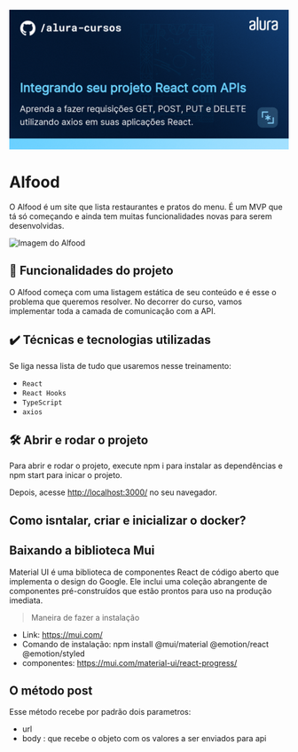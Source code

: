 ![Integrando seu projeto React com APIs](thumbnail.png)

# Alfood

O Alfood é um site que lista restaurantes e pratos do menu. 
É um MVP que tá só começando e ainda tem muitas funcionalidades novas para serem desenvolvidas.

<img src="screencapture.png" alt="Imagem do Alfood" width="50%">


## 🔨 Funcionalidades do projeto

O Alfood começa com uma listagem estática de seu conteúdo e é esse o problema que queremos resolver.
No decorrer do curso, vamos implementar toda a camada de comunicação com a API.

## ✔️ Técnicas e tecnologias utilizadas

Se liga nessa lista de tudo que usaremos nesse treinamento:

- `React`
- `React Hooks`
- `TypeScript`
- `axios`

## 🛠️ Abrir e rodar o projeto

Para abrir e rodar o projeto, execute npm i para instalar as dependências e npm start para inicar o projeto.

Depois, acesse <a href="http://localhost:3000/">http://localhost:3000/</a> no seu navegador.

## Como isntalar, criar e inicializar o docker?

## Baixando a biblioteca Mui

Material UI é uma biblioteca de componentes React de código aberto que implementa o design do Google.
Ele inclui uma coleção abrangente de componentes pré-construídos que estão prontos para uso na produção imediata.

> Maneira de fazer a instalação

 - Link: https://mui.com/
 - Comando de instalação: npm install @mui/material @emotion/react @emotion/styled
 - componentes: https://mui.com/material-ui/react-progress/

## O método post

Esse método recebe por padrão dois parametros: 
- url
- body : que recebe o objeto com os valores a ser enviados para api




